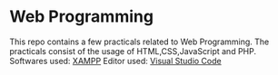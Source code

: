 # Web Programming
This repo contains a few practicals related to Web Programming.
The practicals consist of the usage of HTML,CSS,JavaScript and PHP.
Softwares used: [XAMPP](https://www.apachefriends.org/download.html)
Editor used: [Visual Studio Code](https://code.visualstudio.com/Download)

